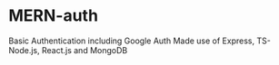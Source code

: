 # MERN-auth
Basic Authentication including Google Auth
Made use of Express, TS-Node.js, React.js and MongoDB
